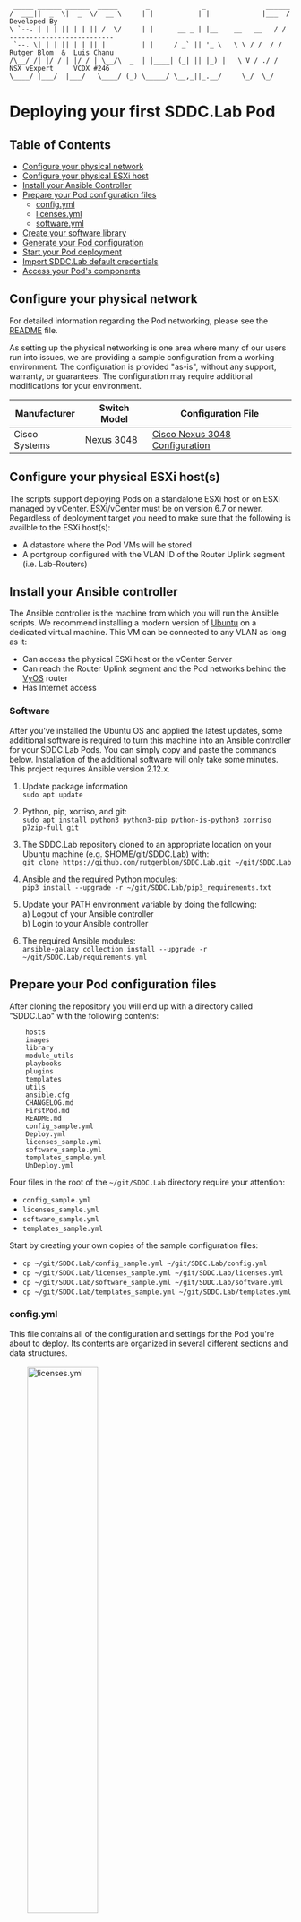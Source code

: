 ```
 _____ ______ ______  _____       _             _               ______
/  ___||  _  \|  _  \/  __ \     | |           | |             |___  /         Developed By
\ `--. | | | || | | || /  \/     | |      __ _ | |__    __   __   / /   --------------------------
 `--. \| | | || | | || |         | |     / _` || '_ \   \ \ / /  / /    Rutger Blom  &  Luis Chanu
/\__/ /| |/ / | |/ / | \__/\  _  | |____| (_| || |_) |   \ V / ./ /     NSX vExpert     VCDX #246 
\____/ |___/  |___/   \____/ (_) \_____/ \__,_||_.__/     \_/  \_/ 
```

# Deploying your first SDDC.Lab Pod

## Table of Contents
* [Configure your physical network](#configure-your-physical-network)
* [Configure your physical ESXi host](#configure-your-physical-esxi-hosts)
* [Install your Ansible Controller](#install-your-ansible-controller)
* [Prepare your Pod configuration files](#prepare-your-pod-configuration-files)
  * [config.yml](#configyml)
  * [licenses.yml](#licensesyml)
  * [software.yml](#softwareyml)
* [Create your software library](#create-your-software-library)
* [Generate your Pod configuration](#generate-your-pod-configuration)
* [Start your Pod deployment](#start-your-pod-deployment)
* [Import SDDC.Lab default credentials](#import-sddclab-default-credentials)
* [Access your Pod's components](#access-your-pods-components)

## Configure your physical network
For detailed information regarding the Pod networking, please see the [README](README.md) file.

As setting up the physical networking is one area where many of our users run into issues, we are providing a sample configuration from a working environment.  The configuration is provided "as-is", without any support, warranty, or guarantees.  The configuration may require additional modifications for your environment.

| Manufacturer | Switch Model | Configuration File |
|-------------|--------------|--------------------|
| Cisco Systems | [Nexus 3048](https://www.cisco.com/c/en/us/products/collateral/switches/nexus-3000-series-switches/data_sheet_c78-685363.html?dtid=osscdc000283) | [Cisco Nexus 3048 Configuration](misc/Cisco_Nexus-3048_Running-Configuration) |

## Configure your physical ESXi host(s)
The scripts support deploying Pods on a standalone ESXi host or on ESXi managed by vCenter. ESXi/vCenter must be on version 6.7 or newer. Regardless of deployment target you need to make sure that the following is availble to the ESXi host(s):

* A datastore where the Pod VMs will be stored
* A portgroup configured with the VLAN ID of the Router Uplink segment (i.e. Lab-Routers)

## Install your Ansible controller

The Ansible controller is the machine from which you will run the Ansible scripts. We recommend installing a modern version of [Ubuntu](https://ubuntu.com/download) on a dedicated virtual machine. This VM can be connected to any VLAN as long as it:

* Can access the physical ESXi host or the vCenter Server
* Can reach the Router Uplink segment and the Pod networks behind the [VyOS](https://www.vyos.io/) router
* Has Internet access

### Software
After you've installed the Ubuntu OS and applied the latest updates, some additional software is required to turn this machine into an Ansible controller for your SDDC.Lab Pods. You can simply copy and paste the commands below. Installation of the additional software will only take some minutes.  This project requires Ansible
version 2.12.x.

1. Update package information\
```sudo apt update```

2. Python, pip, xorriso, and git:\
```sudo apt install python3 python3-pip python-is-python3 xorriso p7zip-full git```

3. The SDDC.Lab repository cloned to an appropriate location on your Ubuntu machine (e.g. $HOME/git/SDDC.Lab) with:\
```git clone https://github.com/rutgerblom/SDDC.Lab.git ~/git/SDDC.Lab```

4. Ansible and the required Python modules:\
```pip3 install --upgrade -r ~/git/SDDC.Lab/pip3_requirements.txt```

5. Update your PATH environment variable by doing the following:\
   a) Logout of your Ansible controller\
   b) Login to your Ansible controller

6. The required Ansible modules:\
```ansible-galaxy collection install --upgrade -r ~/git/SDDC.Lab/requirements.yml```

## Prepare your Pod configuration files
After cloning the repository you will end up with a directory called "SDDC.Lab" with the following contents:

```
    hosts
    images
    library
    module_utils
    playbooks
    plugins
    templates
    utils
    ansible.cfg
    CHANGELOG.md
    FirstPod.md
    README.md
    config_sample.yml
    Deploy.yml
    licenses_sample.yml
    software_sample.yml
    templates_sample.yml
    UnDeploy.yml
```

Four files in the root of the ```~/git/SDDC.Lab``` directory require your attention:
* ```config_sample.yml```
* ```licenses_sample.yml```
* ```software_sample.yml```
* ```templates_sample.yml```

Start by creating your own copies of the sample configuration files:
* ```cp ~/git/SDDC.Lab/config_sample.yml ~/git/SDDC.Lab/config.yml```
* ```cp ~/git/SDDC.Lab/licenses_sample.yml ~/git/SDDC.Lab/licenses.yml```
* ```cp ~/git/SDDC.Lab/software_sample.yml ~/git/SDDC.Lab/software.yml```
* ```cp ~/git/SDDC.Lab/templates_sample.yml ~/git/SDDC.Lab/templates.yml```

### config.yml
This file contains all of the configuration and settings for the Pod you're about to deploy. Its contents are organized in several different sections and data structures.
<br>
<br>
&nbsp;&nbsp;&nbsp;&nbsp;&nbsp;&nbsp;&nbsp;&nbsp;<img src="images/config_yml.png" alt="licenses.yml" width="50%"/>
<br>
<br>
There are many settings that you ***can*** change, but only a few that you ***must*** change. Especially when deploying your first Pod we strongly recommend that you keep changes to a minimum.

- The table below contains the settings that ***must*** match your environment:

    | Setting                                     | Description                                                                                                          | Default Value
    | :---                                        | :---                                                                                                                 | :---
    | ```Common.Password.Physical```                    | The password used to log in as root (standalone ESXi) or as administrator@vsphere.local (vCenter)                    | ```VMware1!```
    | ```Common.DNS.Server1.IPv4```/```IPv6```                | The IP address of the DNS server to be used by the nested environment. You only need to change this if you decide not to deploy the SDDC.Lab DNS/NTP server | ```10.203.0.5``` / ```fd00::5```
    | ```Common.NTP.Server1.IPv4```/```IPv6```                | The IP address of the NTP server to be used by the nested environment. You only need to change this if you decide not to deploy the SDDC.Lab DNS/NTP server | ```10.203.0.5``` / ```fd00::5```
    | ```TargetConfig.Deployment```                     | The deployment target. Can be either "Host" or "vCenter"                                                             | ```Host```    
    | ```TargetConfig.Host```/```vCenter.FQDN```              | The FQDN of your physical ESXi host or your vCenter Server                                                           | ```Host32.NetLab.Home``` / ```NetLab-vCenter.NetLab.Local``` 
    | ```TargetConfig.vCenter.DataCenter```             | The DataCenter object where the lab Pods are deployed (only required when deploying to vCenter)                      | ```SDDC```
    | ```TargetConfig.vCenter.Cluster```                | The vSphere cluster within DataCenter wher the lab Pods are deployed (only required when deploying to vCenter)       | ```Lab-Cluster``` 
    | ```TargetConfig.Host```/```vCenter.Datastore```         | The datastore that will be used to store Pod VMs                                                                     | ```Local_VMs``` / ```Shared_VMs```
    | ```TargetConfig.Host```/```vCenter.PortGroup.Uplink```  | The portgroup that connects your Pod to the transit segment (e.g. the physical network)                              | ```Lab-Routers```
    | ```Nested_Router.Protocol```                      | The routing protocol used for routing traffic between your Pod and your physical network. Valid options are "Static", "BGP", "OSPF" or "BOTH" (OSPF and BGP)                                    | ```BOTH```

Change either your environment or these settings so that they match.

### licenses.yml
Licenses.yml contains the licenses that you want to assign to the software within the Pod. Just like config.yml this file is organized in a data structure.
<br>
<br>
&nbsp;&nbsp;&nbsp;&nbsp;&nbsp;&nbsp;&nbsp;&nbsp;<img src="images/licenses_yml.png" alt="licenses.yml" width="50%"/>
<br>
<br>
The file contains many example entries which you are free to change or remove. A typical licenses.yml might look something like this:

```
    ---
    License:
      VMware:
        vCenter:
          Name: vCenter Server
          Licenses:
          - Quantity: 2
            Version: "7.[0-9]"
            Measure: Instance
            KeyCode: XXXXX-XXXXX-XXXXX-XXXXX-XXXXX
            Edition: Standard
            Comment:
        ESXi:
          Name: vSphere ESXi Host
          Licenses:
          - Quantity: 16
            Version: "7.[0-9]"
            Measure: CPU
            KeyCode: XXXXX-XXXXX-XXXXX-XXXXX-XXXXX
            Edition: Enterprise Plus
            Comment: 
        NSXT:
          Name: NSX Transformers
          Licenses:
          - Quantity: 16
            Version: "[23].[0-9]"
            Measure: CPU
            KeyCode: XXXXX-XXXXX-XXXXX-XXXXX-XXXXX
            Edition: Enterprise Plus
            Comment: 
        vSAN:
          Name: vSAN
          Licenses:
          - Quantity: 16
            Version: "[7].[0-9]"
            Measure: CPU
            KeyCode: XXXXX-XXXXX-XXXXX-XXXXX-XXXXX
            Edition: Enterprise
            Comment: 
        vRLI:
          Name: vRealize Log Insight
          Licenses:
          - Quantity: 25
            Version: "[8].[0-9]"
            Measure: OSI
            KeyCode: XXXXX-XXXXX-XXXXX-XXXXX-XXXXX
            Edition: N/A
            Comment: 
```

Are license keys required? Only for NSX-T. The other components will deploy fine without license keys and are operational for a limited amount of time.<br>
NSX-T license keys can be obtained via [VMUG Advantage](https://www.vmug.com/membership/vmug-advantage-membership) or the [NSX-T Product Evaluation Center](https://my.vmware.com/web/vmware/evalcenter?p=nsx-t-eval).

### software.yml
Software.yml contains a data structure with the software that can currently be deployed using the scripts. It's used by most of the Ansible scripts as well. The directory structure of the [software library](#Create-your-software-library) is based on the entries in this file.<br> 
You would normally not make any changes to this file and even more so when you're deploying your first Pod. Leave it as it is.
<br>
<br>
&nbsp;&nbsp;&nbsp;&nbsp;&nbsp;&nbsp;&nbsp;&nbsp;<img src="images/software_yml.png" alt="software.yml" width="50%"/>
<br>
## Create your software library
Now that your configuration files have been prepared, you can continue with creating the software library. The first thing you need to do is create the software library's directory structure. We've created an Ansible script that does this for you. Simply run:

* ```sudo ansible-playbook ~/git/SDDC.Lab/utils/Util_CreateSoftwareDir.yml```

This script creates an empty directory structure at **/Software** on your Ansible controller that will look something like this:

```
    /Software/
    ├── Ubuntu
    │   └── Server
    │       └── v20.04.1
    ├── VMware
    │   ├── ESXi
    │   │   ├── v6.7.0U3B
    │   │   ├── v7.0.0
    │   │   └── v7.0.0B
    │   ├── NSX-T
    │   │   ├── v3.0.0
    │   │   ├── v3.0.1
    │   │   └── v3.0.1.1
    │   ├── vCenter
    │   │   ├── v6.7.0U3B
    │   │   ├── v6.7.0U3G
    │   │   ├── v7.0.0
    │   │   ├── v7.0.0A
    │   │   ├── v7.0.0B
    │   │   └── v7.0.0C
    │   └── vRLI
    │       └── v8.1.1
    └── VyOS
        └── Router
            ├── Latest
            └── v1.1.8
```

The next step is to populate the structure with the required installation media. Some deployment scripts will download the installation media for you when it's missing in the software library. Currently both Ubuntu Server and VyOS Router are downloaded when absent. VMware products always need to be downloaded by you.


In **config.yml** under **Deploy.Software** you can see (and change) which version of a particular software is going to be deployed and thus needs to be present in the software library. The default setting is to deploy the latest supported combination of versions. For your first Pod we recommend that you leave it like that.

A populated software library could look something like this:

```
    /Software/
    ├── Ubuntu
    │   └── Server
    │       └── v20.04.1
    ├── VMware
    │   ├── ESXi
    │   │   ├── v6.7.0U3B
    │   │   ├── v7.0.0
    │   │   └── v7.0.0B
    │   │       └── VMware-VMvisor-Installer-7.0b-16324942.x86_64.iso
    │   ├── NSX-T
    │   │   ├── v3.0.0
    │   │   ├── v3.0.1
    │   │   └── v3.0.1.1
    │   │       └── nsx-unified-appliance-3.0.1.1.0.16556500.ova
    │   ├── vCenter
    │   │   ├── v6.7.0U3B
    │   │   ├── v6.7.0U3G
    │   │   ├── v7.0.0
    │   │   ├── v7.0.0A
    │   │   ├── v7.0.0B
    │   │   └── v7.0.0C
    │   │       └── VMware-VCSA-all-7.0.0-16620007.iso
    │   └── vRLI
    │       └── v8.1.1
    │           └── VMware-vRealize-Log-Insight-8.1.1.0-16281169_OVF10.ova
    └── VyOS
        └── Router
            ├── Latest
            └── v1.1.8
```

## Generate your Pod configuration
You can now continue with generating your Pod configuration. This is the process where all of your settings are combined into a static configuration file. To generate this configuration file you run:

* ```ansible-playbook ~/git/SDDC.Lab/playbooks/CreatePodConfig.yml```

The script needs to know where your configuration file is located:

```
    In which directory is the Pod-Config file you want to have prepared located? [/home/ubuntu/git/SDDC.Lab/]: 
```

The default path is the current working directory. If this is correct you simply press ```<Enter>```.

The script then wants to know the name of your configuration file:

```
    What is the name of the configuration file that you would like to have prepared? [config.yml]:
```

If you have been following this guide, the name of your configuration file will be ```config.yml``` and you can simply press ```<Enter>``` here.

The static configuration file is now generated. On average this process will take between 5-15 minutes, but may vary depending on the size of your lab, and the speed of your Ansible controller. 

The static configuration file will have the following name format ```Pod-<SiteCode>-Config_VCSAv<Version>_ESXIv<Version>_NSXTv<Version>_Fed-N.yml```.

## Start your Pod deployment

Finally, it's time to deploy the newly created static configuration file.  In order to do that, you simply run the following two commands:

* ```cd ~/git/SDDC.Lab```
* ```ansible-playbook -e "@~/Pod-<SiteCode>-Config_VCSAv<Version>_ESXIv<Version>_NSXTv<Version>_Fed-N.yml" Deploy.yml```

## Import SDDC.Lab default credentials
To expedite and simplify access to your Pod, it's suggested that you import the SDDC.Lab default credentials into your browser.  For instructions on how to accomplish this, please see the ```SDDC.Lab Default Credentials``` section in the [README.md](README.md) file.

## Access your Pod's components

Once the Pod deployment successfully completes, you can access the Pod components using your web browser by going to the respective component URL of your Pod (Please substitute ```###``` with your 3-digit Pod number):

| Component Name | Component URL |
|----------------|---------------|
| vCenter Server | ```https://Pod-###-vCenter.SDDC.Lab/ui``` |
| NSX Local Manager | ```https://Pod-###-NSXT-LM.SDDC.Lab``` |